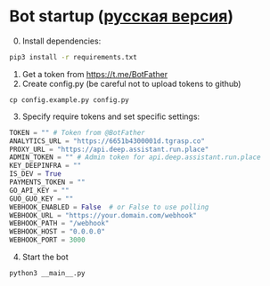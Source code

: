 # Bot startup ([русская версия](readme.ru.md))

0. Install dependencies:
```sh
pip3 install -r requirements.txt
```
1. Get a token from https://t.me/BotFather
2. Create config.py (be careful not to upload tokens to github)

```
cp config.example.py config.py
```

3. Specify require tokens and set specific settings:
```python
TOKEN = "" # Token from @BotFather
ANALYTICS_URL = "https://6651b4300001d.tgrasp.co"
PROXY_URL = "https://api.deep.assistant.run.place"
ADMIN_TOKEN = "" # Admin token for api.deep.assistant.run.place
KEY_DEEPINFRA = ""
IS_DEV = True
PAYMENTS_TOKEN = ""
GO_API_KEY = ""
GUO_GUO_KEY = ""
WEBHOOK_ENABLED = False  # or False to use polling
WEBHOOK_URL = "https://your.domain.com/webhook"
WEBHOOK_PATH = "/webhook"
WEBHOOK_HOST = "0.0.0.0"
WEBHOOK_PORT = 3000
```
4. Start the bot
```sh
python3 __main__.py
```